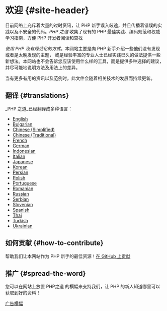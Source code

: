 # 欢迎 {#site-header}

目前网络上充斥着大量的过时资讯，让 PHP 新手误入歧途，并且传播着错误的实践以及不安全的代码。_PHP 之道_ 收集了现有的 PHP 最佳实践、编码规范和权威学习指南，方便 PHP 开发者阅读和查找

_使用 PHP 沒有规范化的方式_。本网站主要是向 PHP 新手介绍一些他们没有发现或者是太晚发现的主题， 或是经验丰富的专业人士已经实践已久的做法提供一些新想法。本网站也不会告诉您应该使用什么样的工具，而是提供多种选择的建议，并尽可能地说明方法及用法上的差异。

当有更多有用的资讯以及范例时，此文件会随着相关技术的发展而持续更新。

## 翻译 {#translations}

_PHP 之道_已经翻译成多种语言：

* [English](http://www.phptherightway.com)
* [Bulgarian](http://bg.phptherightway.com/)
* [Chinese (Simplified)](http://laravel-china.github.io/php-the-right-way)
* [Chinese (Traditional)](http://laravel-taiwan.github.io/php-the-right-way)
* [French](http://eilgin.github.io/php-the-right-way/)
* [German](http://rwetzlmayr.github.io/php-the-right-way/)
* [Indonesian](http://id.phptherightway.com/)
* [Italian](http://it.phptherightway.com/)
* [Japanese](http://ja.phptherightway.com)
* [Korean](http://modernpug.github.io/php-the-right-way/)
* [Persian](http://novid.github.io/php-the-right-way/)
* [Polish](http://pl.phptherightway.com/)
* [Portuguese](http://br.phptherightway.com/)
* [Romanian](https://bgui.github.io/php-the-right-way/)
* [Russian](http://getjump.github.io/ru-php-the-right-way)
* [Serbian](http://smatejic.github.io/php-the-right-way/)
* [Slovenian](http://sl.phptherightway.com)
* [Spanish](http://phpdevenezuela.github.io/php-the-right-way/)
* [Thai](https://apzentral.github.io/php-the-right-way/)
* [Turkish](http://hkulekci.github.io/php-the-right-way/)
* [Ukrainian](http://iflista.github.com/php-the-right-way/)

## 如何贡献 {#how-to-contribute}

帮助我们让本网站作为 PHP 新手的最佳资源！[在 GitHub 上贡献][1]

## 推广 {#spread-the-word}

您可以在网站上放置 PHP之道 的横幅来支持我们，让 PHP 的新人知道哪里可以获取到好的资料！

[广告横幅][2]

[1]: https://github.com/codeguy/php-the-right-way/tree/gh-pages
[2]: /banners.html
